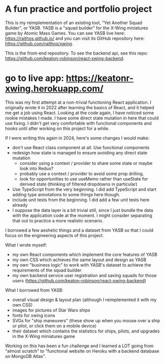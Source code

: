 # A fun practice and portfolio project
This is my reimplementation of an existing tool, "Yet Another Squad Builder", or YASB. 
YASB is a "squad builder" for the X-Wing miniatures game by Atomic Mass Games. You can see YASB live here: https://raithos.github.io/ and you can visit its GitHub repository here: https://github.com/raithos/xwing.

This is the front-end repository. To see the backend api, see this repo: https://github.com/keaton-robinson/react-xwing-backend.

# go to live app: https://keatonr-xwing.herokuapp.com/

This was my first attempt at a non-trivial functioning React application. I originally wrote it in 2022 after learning the basics of React, and it helped me get a job using React. 
Looking at the code again, I have noticed some rookie mistakes I made. I have some direct state mutation in here that could use fixing. I didn't get very comfortable with functional components and hooks
until after working on this project for a while.

If I were writing this again in 2024, here's some changes I would make:
- don't use React class component at all. Use functional components
- redesign how state is managed to ensure avoiding any direct state mutation
   - consider using a context / provider to share some state or maybe look into Redux?
   - probably use a context / provider to avoid some prop drilling.
   - look for opportunities to use useMemo rather than useState for derived state (thinking of filtered dropdowns in particular) 
- Use TypeScript from the very beginning. I did add TypeScript and start adding type annotations to some things here though.
- include unit tests from the beginning. I did add a few unit tests here already
- I suppose the data layer is a bit trivial still, since I just bundle the data with the application code at the moment. I might consider separating that out to practice a more realistic scenario.


I borrowed a few aeshetic things and a dataset from YASB so that I could focus on the engineering aspects of this project.   

What I wrote myself:
- my own React components which implement the core features of YASB
- my own CSS which achieves the same layout and design as YASB
- my own "business logic" to work with YASB's dataset to achieve the requirements of the squad builder
- my own backend service user registration and saving squads for those users  (https://github.com/keaton-robinson/react-xwing-backend)

What I borrowed from YASB: 
- overall visual design & layout plan (although I reimplemented it with my own CSS)
- images for pictures of Star Wars ships
- fonts for xwing icons
- SVGs for "ship maneuvers" (these show up when you mouse over a ship or pilot, or click them on a mobile device)
- their dataset which contains the statistics for ships, pilots, and upgrades in the X-Wing miniatures game

Working on this has been a fun challenge and I learned a LOT going from "almost scratch" to "functional website on Heroku with a backend database on MongoDB Atlas".  